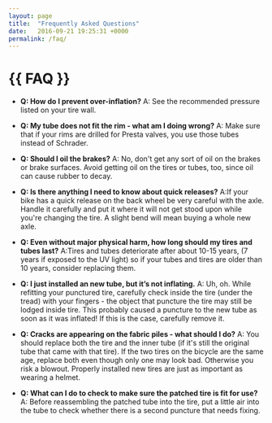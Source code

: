 ```yaml
---
layout: page
title:  "Frequently Asked Questions"
date:   2016-09-21 19:25:31 +0000
permalink: /faq/
---
```


# {{ FAQ }} 

- **Q: How do I prevent over-inflation?**
  A: See the recommended pressure listed on your tire wall.

- **Q: My tube does not fit the rim - what am I doing wrong?**
  A: Make sure that if your rims are drilled for Presta valves, you use those tubes instead of Schrader.

- **Q: Should I oil the brakes?**
  A: No, don't get any sort of oil on the brakes or brake surfaces. Avoid getting oil on the tires or tubes, too, since oil can cause rubber to decay.

- **Q: Is there anything I need to know about quick releases?**
  A:If your bike has a quick release on the back wheel be very careful with the axle. Handle it carefully and put it where it will not get stood upon while you're changing the tire. A slight bend will mean buying a whole new axle.

- **Q: Even without major physical harm, how long should my tires and tubes last?**
  A:Tires and tubes deteriorate after about 10-15 years, (7 years if exposed to the UV light) so if your tubes and tires are older than 10 years, consider replacing them.

- **Q: I just installed an new tube, but it’s not inflating.**
  A: Uh, oh. While refitting your punctured tire, carefully check inside the tire (under the tread) with your fingers - the object that puncture the tire may still be lodged inside tire. This probably caused a puncture to the new tube as soon as it was inflated! If this is the case, carefully remove it.

- **Q: Cracks are appearing on the fabric piles - what should I do?**
  A: You should replace both the tire and the inner tube (if it's still the original tube that came with that tire). If the two tires on the bicycle are the same age, replace both even though only one may look bad. Otherwise you risk a blowout. Properly installed new tires are just as important as wearing a helmet.

- **Q: What can I do to check to make sure the patched tire is fit for use?**
  A: Before reassembling the patched tube into the tire, put a little air into the tube to check whether there is a second puncture that needs fixing.
